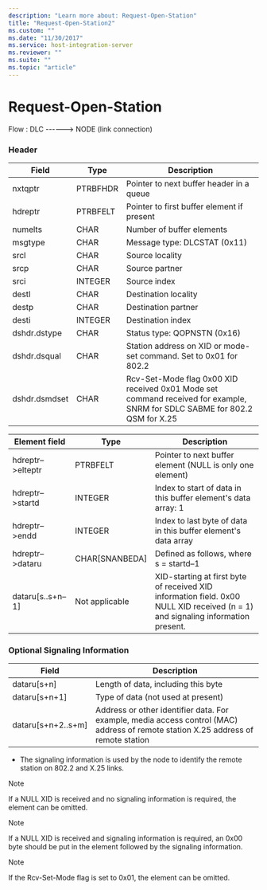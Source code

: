```yaml
---
description: "Learn more about: Request-Open-Station"
title: "Request-Open-Station2"
ms.custom: ""
ms.date: "11/30/2017"
ms.service: host-integration-server
ms.reviewer: ""
ms.suite: ""
ms.topic: "article"
---
```

# Request-Open-Station
Flow : DLC ------> NODE (link connection)  
  
### Header  
  
|Field|Type|Description|  
|-----------|----------|-----------------|  
|nxtqptr|PTRBFHDR|Pointer to next buffer header in a queue|  
|hdreptr|PTRBFELT|Pointer to first buffer element if present|  
|numelts|CHAR|Number of buffer elements|  
|msgtype|CHAR|Message type: DLCSTAT (0x11)|  
|srcl|CHAR|Source locality|  
|srcp|CHAR|Source partner|  
|srci|INTEGER|Source index|  
|destl|CHAR|Destination locality|  
|destp|CHAR|Destination partner|  
|desti|INTEGER|Destination index|  
|dshdr.dstype|CHAR|Status type: QOPNSTN (0x16)|  
|dshdr.dsqual|CHAR|Station address on XID or mode-set command. Set to 0x01 for 802.2|  
|dshdr.dsmdset|CHAR|Rcv-Set-Mode flag 0x00 XID received 0x01 Mode set command received for example, SNRM for SDLC SABME for 802.2 QSM for X.25|  
  
|Element field|Type|Description|  
|-------------------|----------|-----------------|  
|hdreptr–>elteptr|PTRBFELT|Pointer to next buffer element (NULL is only one element)|  
|hdreptr–>startd|INTEGER|Index to start of data in this buffer element's data array: 1|  
|hdreptr–>endd|INTEGER|Index to last byte of data in this buffer element's data array|  
|hdreptr–>dataru|CHAR[SNANBEDA]|Defined as follows, where s = startd–1|  
|dataru[s..s+n–1]|Not applicable|XID-starting at first byte of received XID information field. 0x00 NULL XID received (n = 1) and signaling information present.|  
  
### Optional Signaling Information  
  
|Field|Description|  
|-----------|-----------------|  
|dataru[s+n]|Length of data, including this byte|  
|dataru[s+n+1]|Type of data (not used at present)|  
|dataru[s+n+2..s+m]|Address or other identifier data. For example, media access control (MAC) address of remote station X.25 address of remote station|  
  
-   The signaling information is used by the node to identify the remote station on 802.2 and X.25 links.  
  
> [!NOTE]
>  If a NULL XID is received and no signaling information is required, the element can be omitted.  
  
> [!NOTE]
>  If a NULL XID is received and signaling information is required, an 0x00 byte should be put in the element followed by the signaling information.  
  
> [!NOTE]
>  If the Rcv-Set-Mode flag is set to 0x01, the element can be omitted.
